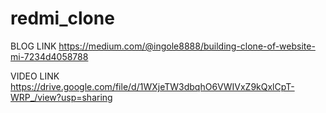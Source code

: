 # redmi_clone

BLOG LINK
https://medium.com/@ingole8888/building-clone-of-website-mi-7234d4058788

VIDEO LINK
https://drive.google.com/file/d/1WXjeTW3dbqhO6VWIVxZ9kQxlCpT-WRP_/view?usp=sharing
